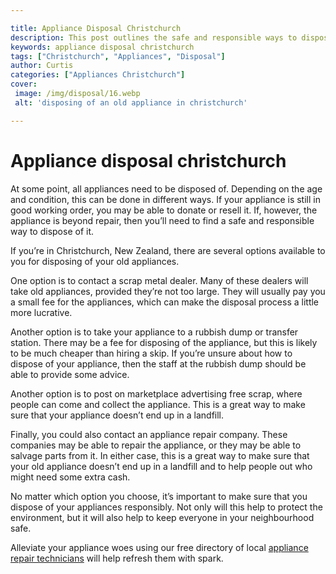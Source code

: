 ```yaml
---

title: Appliance Disposal Christchurch
description: This post outlines the safe and responsible ways to dispose of an appliance in Christchurch, depending on its age and condition. If you're in need of appliance disposal, be sure to read this post for the best way to do it.
keywords: appliance disposal christchurch
tags: ["Christchurch", "Appliances", "Disposal"]
author: Curtis
categories: ["Appliances Christchurch"]
cover: 
 image: /img/disposal/16.webp
 alt: 'disposing of an old appliance in christchurch'

---
```


# Appliance disposal christchurch

At some point, all appliances need to be disposed of. Depending on the age and condition, this can be done in different ways. If your appliance is still in good working order, you may be able to donate or resell it. If, however, the appliance is beyond repair, then you’ll need to find a safe and responsible way to dispose of it.

If you’re in Christchurch, New Zealand, there are several options available to you for disposing of your old appliances. 

One option is to contact a scrap metal dealer. Many of these dealers will take old appliances, provided they’re not too large. They will usually pay you a small fee for the appliances, which can make the disposal process a little more lucrative.

Another option is to take your appliance to a rubbish dump or transfer station. There may be a fee for disposing of the appliance, but this is likely to be much cheaper than hiring a skip. If you’re unsure about how to dispose of your appliance, then the staff at the rubbish dump should be able to provide some advice.

Another option is to post on marketplace advertising free scrap, where people can come and collect the appliance. This is a great way to make sure that your appliance doesn’t end up in a landfill.

Finally, you could also contact an appliance repair company. These companies may be able to repair the appliance, or they may be able to salvage parts from it. In either case, this is a great way to make sure that your old appliance doesn’t end up in a landfill and to help people out who might need some extra cash.

No matter which option you choose, it’s important to make sure that you dispose of your appliances responsibly. Not only will this help to protect the environment, but it will also help to keep everyone in your neighbourhood safe.

Alleviate your appliance woes using our free directory of local <a href="/pages/appliance-repair-technicians/">appliance repair technicians</a> will help refresh them with spark.